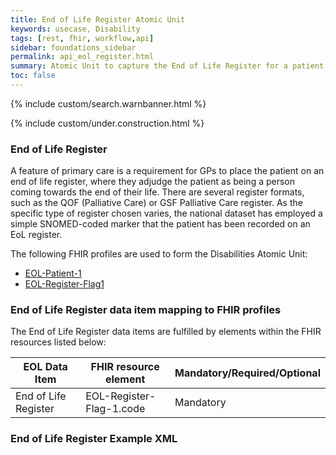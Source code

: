 ```yaml
---
title: End of Life Register Atomic Unit
keywords: usecase, Disability
tags: [rest, fhir, workflow,api]
sidebar: foundations_sidebar
permalink: api_eol_register.html
summary: Atomic Unit to capture the End of Life Register for a patient.
toc: false
---
```

{% include custom/search.warnbanner.html %}

{% include custom/under.construction.html %}

### End of Life Register ###

A feature of primary care is a requirement for GPs to place the patient on an end of life register, where they adjudge the patient as being a person coming towards the end of their life.  There are several register formats, such as the QOF (Palliative Care) or GSF Palliative Care register.  As the specific type of register chosen varies, the national dataset has employed a simple SNOMED-coded marker that the patient has been recorded on an EoL register.

The following FHIR profiles are used to form the Disabilities Atomic Unit:

- [EOL-Patient-1](https://fhir.nhs.uk/STU3/StructureDefinition/EOL-Patient-1)
- [EOL-Register-Flag1](https://fhir.nhs.uk/STU3/StructureDefinition/EOL-Register-Flag-1)

### End of Life Register data item mapping to FHIR profiles ###

The End of Life Register data items are fulfilled by elements within the FHIR resources listed below:

| EOL Data Item                       | FHIR resource element                                                   | Mandatory/Required/Optional |
|-------------------------------------|-------------------------------------------------------------------------|-----------------------------|
| End of Life Register				  | EOL-Register-Flag-1.code														| Mandatory			  |

### End of Life Register Example XML ###

<script src="https://gist.github.com/IOPS-DEV/bfb6dffd85e06a44b0c690f58d027407.js"></script>



